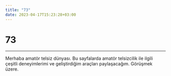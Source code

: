 ```yaml
---
title: "73"
date: 2023-04-17T15:23:28+03:00
---
```


# 73
---

Merhaba amatör telsiz dünyası. Bu sayfalarda amatör telsizcilik ile ilgili çeşitli deneyimlerimi ve geliştirdiğim araçları paylaşacağım. Görüşmek üzere.
